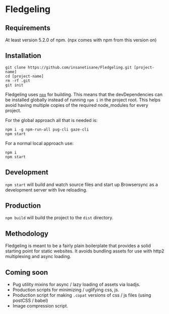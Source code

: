 # Fledgeling

## Requirements

At least version 5.2.0 of npm. (npx comes with npm from this version on)

## Installation

```
git clone https://github.com/insanetisane/Fledgeling.git [project-name]
cd [project-name]
rm -rf .git
git init
```

Fledgeling uses [`npx`](https://medium.com/@maybekatz/introducing-npx-an-npm-package-runner-55f7d4bd282b) for building. This means that the devDependencies can be installed globally instead of running `npm i` in the project root.
This helps avoid having multiple copies of the required node_modules for every project.

For the global approach all that is needed is:
```
npm i -g npm-run-all pug-cli gaze-cli
npm start
```

For a normal local approach use:
```
npm i
npm start
```

## Development

`npm start` will build and watch source files and start up Browsersync as a development server with live reloading.

## Production

`npm build` will build the project to the `dist` directory.


## Methodology

Fledgeling is meant to be a fairly plain boilerplate that provides a solid starting point for static websites. It avoids bundling assets for use with http2 multiplexing and async loading.

## Coming soon

- Pug utility mixins for async / lazy loading of assets via loadjs.
- Production scripts for minimizing / uglifying css, js.
- Production script for making `.copat` versions of css / js files (using postCSS / babel)
- Image compression script.